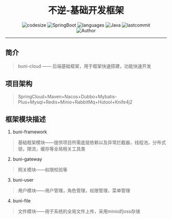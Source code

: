 <h1 align="center">不逆-基础开发框架</h1>
    <p align="center">
    	<img src ="https://img.shields.io/github/languages/code-size/wznanfang/buni-cloud" alt="codesize"/>
    	<img src="https://img.shields.io/badge/SpringBoot-3.3.0-brightgreen" alt="SpringBoot"/>
    	<img src="https://img.shields.io/github/languages/count/wznanfang/buni-cloud" alt="languages"/>
        <img src="https://img.shields.io/badge/Java-17-skyblue" alt="Java"/>
    	<img src="https://img.shields.io/github/last-commit/wznanfang/buni-cloud" alt="lastcommit"/><br>
    	<img src="https://img.shields.io/badge/Author-wznanfang-orange" alt="Author"/>
    </p>
<hr>


## 简介
>buni-cloud —— 后端基础框架，用于框架快速搭建，功能快速开发
## 项目架构
> SpringCloud+Maven+Nacos+Dubbo+Mybatis-Plus+Mysql+Redis+Minio+RabbitMq+Hutool+Knife4j2
## 框架模块描述
1. buni-framework
> 基础框架模块——提供项目所需底层依赖以及异常拦截器，线程池，分布式锁，限流，缓存等全局相关工具类
2. buni-gateway
> 网关模块——权限校验等
3. buni-user
> 用户模块——用户管理，角色管理，权限管理，菜单管理
4. buni-file
> 文件模块——用于系统的全局文件上传，采用minio的oss存储
